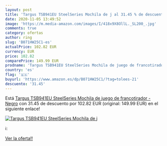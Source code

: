 ```yaml
---
layout: post
title: 'Targus TSB941EU SteelSeries Mochila de j al 31.45 % de descuento'
date: 2020-11-05 13:49:52
image: 'https://m.media-amazon.com/images/I/418x9X8OllL._SL200_.jpg'
comments: true
category: ofertas
author: ring
slug: 'B071HW25C1-es'
actualPrice: 102.82 EUR
currency: EUR
price: 102.82
comparePrice: 149.99 EUR
prodname: 'Targus TSB941EU SteelSeries Mochila de juego de francotirador - Negro'
country: 'es'
flag: '🇪🇸'
buyurl: 'https://www.amazon.es/dp/B071HW25C1/?tag=tolees-21'
descuento: '31.45'
---
```


Está [Targus TSB941EU SteelSeries Mochila de juego de francotirador - Negro](https://www.amazon.es/dp/B071HW25C1/?tag=tolees-21) con 31.45 de descuento por 102.82 EUR (original: 149.99 EUR) en el siguiente enlace!

[![Targus TSB941EU SteelSeries Mochila de j](https://m.media-amazon.com/images/I/418x9X8OllL._SL200_.jpg)](https://www.amazon.es/dp/B071HW25C1/?tag=tolees-21)

ℹ️:


[Ver la oferta!!](https://www.amazon.es/dp/B071HW25C1/?tag=tolees-21)
